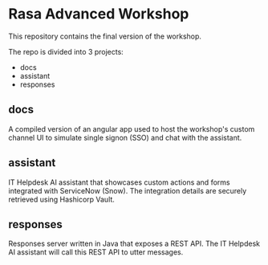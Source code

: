 # Rasa Advanced Workshop

This repository contains the final version of the workshop.

The repo is divided into 3 projects:
* docs
* assistant
* responses

## docs
A compiled version of an angular app used to host the workshop's custom channel UI to simulate single signon (SSO) and chat with the assistant.

## assistant
IT Helpdesk AI assistant that showcases custom actions and forms integrated with ServiceNow (Snow). The integration details are securely retrieved using Hashicorp Vault.

## responses
Responses server written in Java that exposes a REST API. The IT Helpdesk AI assistant will call this REST API to utter messages.